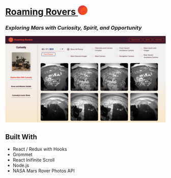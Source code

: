 # [Roaming Rovers <img src="/public/images/mars.svg" alt="icon" width="30" />](https://roaming-rovers.herokuapp.com/)

### _Exploring Mars with Curiosity, Spirit, and Opportunity_

<img src="/public/images/ScreenShot.png" alt="screenshot" />

## Built With

- React / Redux with Hooks
- Grommet
- React Inifinite Scroll
- Node.js
- NASA Mars Rover Photos API
